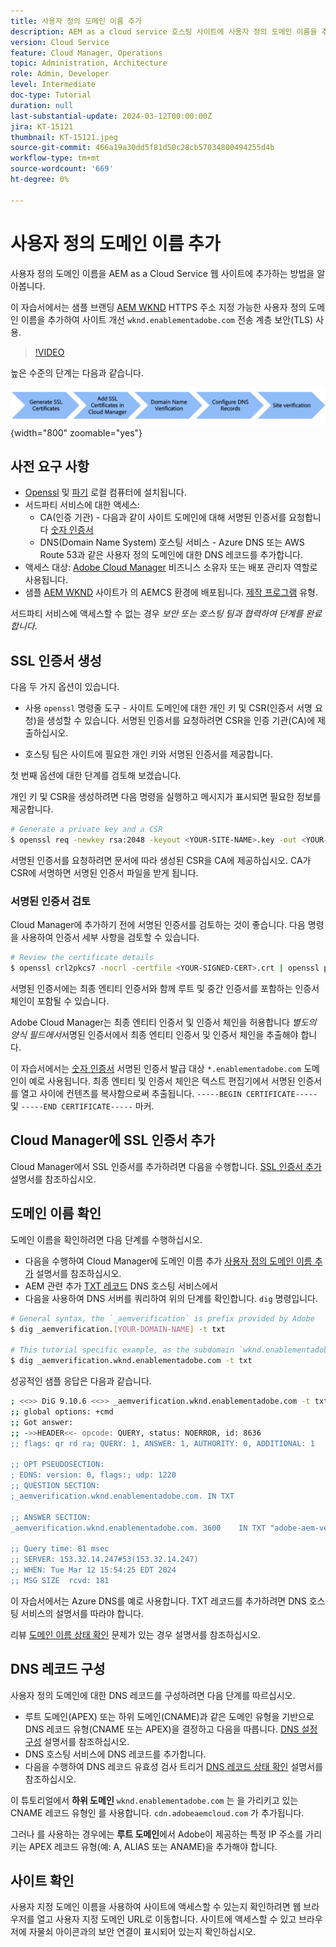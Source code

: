 ```yaml
---
title: 사용자 정의 도메인 이름 추가
description: AEM as a cloud service 호스팅 사이트에 사용자 정의 도메인 이름을 추가하는 방법을 알아봅니다.
version: Cloud Service
feature: Cloud Manager, Operations
topic: Administration, Architecture
role: Admin, Developer
level: Intermediate
doc-type: Tutorial
duration: null
last-substantial-update: 2024-03-12T00:00:00Z
jira: KT-15121
thumbnail: KT-15121.jpeg
source-git-commit: 466a19a30dd5f81d50c28cb57034800494255d4b
workflow-type: tm+mt
source-wordcount: '669'
ht-degree: 0%

---
```



# 사용자 정의 도메인 이름 추가

사용자 정의 도메인 이름을 AEM as a Cloud Service 웹 사이트에 추가하는 방법을 알아봅니다.

이 자습서에서는 샘플 브랜딩 [AEM WKND](https://github.com/adobe/aem-guides-wknd) HTTPS 주소 지정 가능한 사용자 정의 도메인 이름을 추가하여 사이트 개선 `wknd.enablementadobe.com` 전송 계층 보안(TLS) 사용.

>[!VIDEO](https://video.tv.adobe.com/v/3427817?quality=12&learn=on)

높은 수준의 단계는 다음과 같습니다.

![높은 사용자 정의 도메인 이름](./assets/add-custom-domain-name-steps.png){width="800" zoomable="yes"}

## 사전 요구 사항

- [Openssl](https://www.openssl.org/) 및 [파기](https://www.isc.org/blogs/dns-checker/) 로컬 컴퓨터에 설치됩니다.
- 서드파티 서비스에 대한 액세스:
   - CA(인증 기관) - 다음과 같이 사이트 도메인에 대해 서명된 인증서를 요청합니다 [숫자 인증서](https://www.digicert.com/)
   - DNS(Domain Name System) 호스팅 서비스 - Azure DNS 또는 AWS Route 53과 같은 사용자 정의 도메인에 대한 DNS 레코드를 추가합니다.
- 액세스 대상: [Adobe Cloud Manager](https://my.cloudmanager.adobe.com/) 비즈니스 소유자 또는 배포 관리자 역할로 사용됩니다.
- 샘플 [AEM WKND](https://github.com/adobe/aem-guides-wknd) 사이트가 의 AEMCS 환경에 배포됩니다. [제작 프로그램](https://experienceleague.adobe.com/docs/experience-manager-cloud-service/content/implementing/using-cloud-manager/programs/introduction-production-programs.html) 유형.

서드파티 서비스에 액세스할 수 없는 경우 _보안 또는 호스팅 팀과 협력하여 단계를 완료합니다_.

## SSL 인증서 생성

다음 두 가지 옵션이 있습니다.

- 사용 `openssl` 명령줄 도구 - 사이트 도메인에 대한 개인 키 및 CSR(인증서 서명 요청)을 생성할 수 있습니다. 서명된 인증서를 요청하려면 CSR을 인증 기관(CA)에 제출하십시오.

- 호스팅 팀은 사이트에 필요한 개인 키와 서명된 인증서를 제공합니다.

첫 번째 옵션에 대한 단계를 검토해 보겠습니다.

개인 키 및 CSR을 생성하려면 다음 명령을 실행하고 메시지가 표시되면 필요한 정보를 제공합니다.

```bash
# Generate a private key and a CSR
$ openssl req -newkey rsa:2048 -keyout <YOUR-SITE-NAME>.key -out <YOUR-SITE-NAME>.csr -nodes
```

서명된 인증서를 요청하려면 문서에 따라 생성된 CSR을 CA에 제공하십시오. CA가 CSR에 서명하면 서명된 인증서 파일을 받게 됩니다.

### 서명된 인증서 검토

Cloud Manager에 추가하기 전에 서명된 인증서를 검토하는 것이 좋습니다. 다음 명령을 사용하여 인증서 세부 사항을 검토할 수 있습니다.

```bash
# Review the certificate details
$ openssl crl2pkcs7 -nocrl -certfile <YOUR-SIGNED-CERT>.crt | openssl pkcs7 -print_certs -noout
```

서명된 인증서에는 최종 엔티티 인증서와 함께 루트 및 중간 인증서를 포함하는 인증서 체인이 포함될 수 있습니다.

Adobe Cloud Manager는 최종 엔티티 인증서 및 인증서 체인을 허용합니다 _별도의 양식 필드에서_&#x200B;서명된 인증서에서 최종 엔티티 인증서 및 인증서 체인을 추출해야 합니다.

이 자습서에서는 [숫자 인증서](https://www.digicert.com/) 서명된 인증서 발급 대상 `*.enablementadobe.com` 도메인이 예로 사용됩니다. 최종 엔티티 및 인증서 체인은 텍스트 편집기에서 서명된 인증서를 열고 사이에 컨텐츠를 복사함으로써 추출됩니다. `-----BEGIN CERTIFICATE-----` 및 `-----END CERTIFICATE-----` 마커.

## Cloud Manager에 SSL 인증서 추가

Cloud Manager에서 SSL 인증서를 추가하려면 다음을 수행합니다. [SSL 인증서 추가](https://experienceleague.adobe.com/docs/experience-manager-cloud-service/content/implementing/using-cloud-manager/manage-ssl-certificates/add-ssl-certificate.html) 설명서를 참조하십시오.

## 도메인 이름 확인

도메인 이름을 확인하려면 다음 단계를 수행하십시오.

- 다음을 수행하여 Cloud Manager에 도메인 이름 추가 [사용자 정의 도메인 이름 추가](https://experienceleague.adobe.com/docs/experience-manager-cloud-service/content/implementing/using-cloud-manager/custom-domain-names/add-custom-domain-name.html) 설명서를 참조하십시오.
- AEM 관련 추가 [TXT 레코드](https://experienceleague.adobe.com/docs/experience-manager-cloud-service/content/implementing/using-cloud-manager/custom-domain-names/add-text-record.html) DNS 호스팅 서비스에서
- 다음을 사용하여 DNS 서버를 쿼리하여 위의 단계를 확인합니다. `dig` 명령입니다.

```bash
# General syntax, the `_aemverification` is prefix provided by Adobe
$ dig _aemverification.[YOUR-DOMAIN-NAME] -t txt

# This tutorial specific example, as the subdomain `wknd.enablementadobe.com` is used
$ dig _aemverification.wknd.enablementadobe.com -t txt
```

성공적인 샘플 응답은 다음과 같습니다.

```bash
; <<>> DiG 9.10.6 <<>> _aemverification.wknd.enablementadobe.com -t txt
;; global options: +cmd
;; Got answer:
;; ->>HEADER<<- opcode: QUERY, status: NOERROR, id: 8636
;; flags: qr rd ra; QUERY: 1, ANSWER: 1, AUTHORITY: 0, ADDITIONAL: 1

;; OPT PSEUDOSECTION:
; EDNS: version: 0, flags:; udp: 1220
;; QUESTION SECTION:
;_aemverification.wknd.enablementadobe.com. IN TXT

;; ANSWER SECTION:
_aemverification.wknd.enablementadobe.com. 3600    IN TXT "adobe-aem-verification=wknd.enablementadobe.com/105881/991000/bef0e843-9280-4385-9984-357ed9a4217b"

;; Query time: 81 msec
;; SERVER: 153.32.14.247#53(153.32.14.247)
;; WHEN: Tue Mar 12 15:54:25 EDT 2024
;; MSG SIZE  rcvd: 181
```

이 자습서에서는 Azure DNS를 예로 사용합니다. TXT 레코드를 추가하려면 DNS 호스팅 서비스의 설명서를 따라야 합니다.

리뷰 [도메인 이름 상태 확인](https://experienceleague.adobe.com/docs/experience-manager-cloud-service/content/implementing/using-cloud-manager/custom-domain-names/check-domain-name-status.html) 문제가 있는 경우 설명서를 참조하십시오.

## DNS 레코드 구성

사용자 정의 도메인에 대한 DNS 레코드를 구성하려면 다음 단계를 따르십시오.

- 루트 도메인(APEX) 또는 하위 도메인(CNAME)과 같은 도메인 유형을 기반으로 DNS 레코드 유형(CNAME 또는 APEX)을 결정하고 다음을 따릅니다. [DNS 설정 구성](https://experienceleague.adobe.com/docs/experience-manager-cloud-service/content/implementing/using-cloud-manager/custom-domain-names/configure-dns-settings.html) 설명서를 참조하십시오.
- DNS 호스팅 서비스에 DNS 레코드를 추가합니다.
- 다음을 수행하여 DNS 레코드 유효성 검사 트리거 [DNS 레코드 상태 확인](https://experienceleague.adobe.com/docs/experience-manager-cloud-service/content/implementing/using-cloud-manager/custom-domain-names/check-dns-record-status.html) 설명서를 참조하십시오.

이 튜토리얼에서 **하위 도메인** `wknd.enablementadobe.com` 는 을 가리키고 있는 CNAME 레코드 유형인 를 사용합니다. `cdn.adobeaemcloud.com` 가 추가됩니다.

그러나 를 사용하는 경우에는 **루트 도메인**&#x200B;에서 Adobe이 제공하는 특정 IP 주소를 가리키는 APEX 레코드 유형(예: A, ALIAS 또는 ANAME)을 추가해야 합니다.

## 사이트 확인

사용자 지정 도메인 이름을 사용하여 사이트에 액세스할 수 있는지 확인하려면 웹 브라우저를 열고 사용자 지정 도메인 URL로 이동합니다. 사이트에 액세스할 수 있고 브라우저에 자물쇠 아이콘과의 보안 연결이 표시되어 있는지 확인하십시오.


